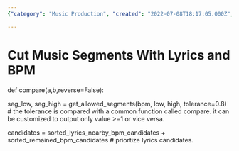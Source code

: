 ```yaml
---
{"category": "Music Production", "created": "2022-07-08T18:17:05.000Z", "date": "2022-07-08 18:17:05", "description": "This code snippet defines a compare function that allows for cutting music segments based on lyrics and BPM (beats per minute). The function uses two variables, seg_low and seg_high, to determine the allowed segment range. Candidates are sorted by nearby lyrics and BPM, with lyrics given priority.", "modified": "2022-08-18T14:40:48.676Z", "tags": ["audio analysis", "BPM finder", "dog video", "project", "pyjom"], "title": "Cut Music Scenes With Lyrics and BPM"}

---
```


# Cut Music Segments With Lyrics and BPM

def compare(a,b,reverse=False):

seg_low, seg_high = get_allowed_segments(bpm, low, high, tolerance=0.8) # the tolerance is compared with a common function called compare. it can be customized to output only value >=1 or vice versa.

candidates = sorted_lyrics_nearby_bpm_candidates + sorted_remained_bpm_candidates # priortize lyrics candidates.
